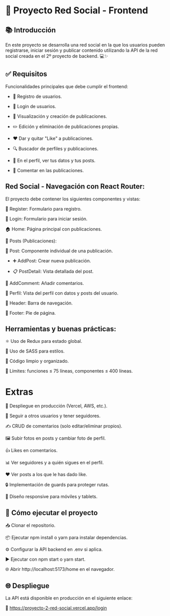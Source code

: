 # 🚀 Proyecto Red Social - Frontend

## 📚 Introducción
En este proyecto se desarrolla una red social en la que los usuarios pueden registrarse, iniciar sesión y publicar contenido utilizando la API de la red social creada en el 2º proyecto de backend. 💻✨

##  ✅ Requisitos

Funcionalidades principales que debe cumplir el frontend:

- 📝 Registro de usuarios.

- 🔐 Login de usuarios.

- 📰 Visualización y creación de publicaciones.

- ✏️ Edición y eliminación de publicaciones propias.

- ❤️ Dar y quitar "Like" a publicaciones.

- 🔍 Buscador de perfiles y publicaciones.

- 👤 En el perfil, ver tus datos y tus posts.

- 💬 Comentar en las publicaciones.

## Red Social - Navegación con React Router:

El proyecto debe contener los siguientes componentes y vistas:

📝 Register: Formulario para registro.

🔐 Login: Formulario para iniciar sesión.

🏠 Home: Página principal con publicaciones.

📄 Posts (Publicaciones):

📃 Post: Componente individual de una publicación.

- ➕ AddPost: Crear nueva publicación.

- 📋 PostDetail: Vista detallada del post.

💬 AddComment: Añadir comentarios.

👤 Perfil: Vista del perfil con datos y posts del usuario.

🧭 Header: Barra de navegación.

📜 Footer: Pie de página.

## Herramientas y buenas prácticas:

⚛️ Uso de Redux para estado global.

🎨 Uso de SASS para estilos.

🧹 Código limpio y organizado.

📏 Límites: funciones ≤ 75 líneas, componentes ≤ 400 líneas.

 # Extras

🚀 Despliegue en producción (Vercel, AWS, etc.).

🤝 Seguir a otros usuarios y tener seguidores.

✍️ CRUD de comentarios (solo editar/eliminar propios).

🖼️ Subir fotos en posts y cambiar foto de perfil.

👍 Likes en comentarios.

📊 Ver seguidores y a quién sigues en el perfil.

❤️ Ver posts a los que le has dado like.

🔒 Implementación de guards para proteger rutas.

📱 Diseño responsive para móviles y tablets.

##  🚀 Cómo ejecutar el proyecto

📥 Clonar el repositorio.

📦 Ejecutar npm install o yarn para instalar dependencias.

⚙️ Configurar la API backend en .env si aplica.

▶️ Ejecutar con npm start o yarn start.

🌐 Abrir http://localhost:5173/home en el navegador.

## 🌐 Despliegue

La API está disponible en producción en el siguiente enlace:

🔗 https://proyecto-2-red-social.vercel.app/login

